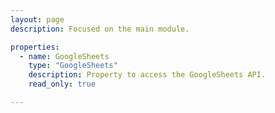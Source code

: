 ```yaml
---
layout: page
description: Focused on the main module.

properties:
  - name: GoogleSheets
    type: "GoogleSheets"
    description: Property to access the GoogleSheets API.
    read_only: true

---
```

